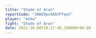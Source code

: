 ```yaml
---
title: "Shade of Aran"
reportCode: "3NWZ9pcKAbYPfqxC"
player: "Ankw"
fight: "Shade of Aran"
date: 2021-10-08T19:17:48.190000+00:00
---
```

